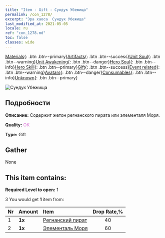 ```yaml
---
title: "Item - Gift - Сундук Убежища"
permalink: /con_1278/
excerpt: "Эра хаоса  Сундук Убежища"
last_modified_at: 2021-05-05
locale: ru
ref: "con_1278.md"
toc: false
classes: wide
---
```

 [Materials](/ItemsRU/){: .btn .btn--primary}[Artifacts](/ItemsRU/Artifacts/){: .btn .btn--success}[Unit Soul](/ItemsRU/UnitSoul/){: .btn .btn--warning}[Unit Awakening](/ItemsRU/UnitAwakening/){: .btn .btn--danger}[Hero Soul](/ItemsRU/HeroSoul/){: .btn .btn--info}[Hero Skill](/ItemsRU/HeroSkill/){: .btn .btn--primary}[Gift](/ItemsRU/Gift/){: .btn .btn--success}[Event related](/ItemsRU/Events/){: .btn .btn--warning}[Avatars](/ItemsRU/Avatars/){: .btn .btn--danger}[Consumables](/ItemsRU/Consumables/){: .btn .btn--info}[Unknown](/ItemsRU/Unknown/){: .btn .btn--primary}

 ![Сундук Убежища](/images/t/i_904010.png)

## Подробности
 **Описание:** Содержит жетон регнанского пирата или элементаля Моря.

 **Quality:** <span style="color: #DA70D6">OK</span>

 **Type:** Gift

## Gather

  None

## This item contains:

 **Required Level to open:** 1

 3 You would get **1** item  from:

  | Nr | Amount |     Item    | Drop Rate,% |
  |:---|:-------|:------------|:---------:|
  | 1 |  **1x** | [Регнанский пират](/ItemsRU/unt_273/) | 40 | 
  | 2 |  **1x** | [Элементаль Моря](/ItemsRU/unt_275/) | 60 | 
